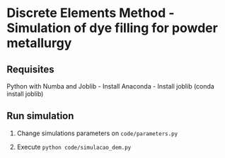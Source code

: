 # Discrete Elements Method - Simulation of dye filling for powder metallurgy

## Requisites

  Python with Numba and Joblib
    - Install Anaconda
    - Install joblib (conda install joblib)

## Run simulation

  1) Change simulations parameters on `code/parameters.py`
  
  2) Execute `python code/simulacao_dem.py`
